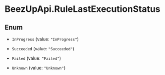 # BeezUpApi.RuleLastExecutionStatus

## Enum


* `InProgress` (value: `"InProgress"`)

* `Succeeded` (value: `"Succeeded"`)

* `Failed` (value: `"Failed"`)

* `Unknown` (value: `"Unknown"`)


